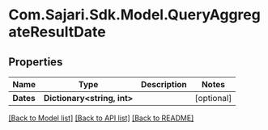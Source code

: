 # Com.Sajari.Sdk.Model.QueryAggregateResultDate

## Properties

Name | Type | Description | Notes
------------ | ------------- | ------------- | -------------
**Dates** | **Dictionary&lt;string, int&gt;** |  | [optional] 

[[Back to Model list]](../README.md#documentation-for-models) [[Back to API list]](../README.md#documentation-for-api-endpoints) [[Back to README]](../README.md)


